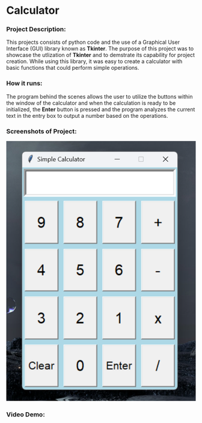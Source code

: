 # Calculator

### Project Description:
This projects consists of python code and the use of a Graphical User Interface (GUI) library known as __Tkinter__. The purpose of this project was to showcase the utlization of __Tkinter__ and to demstrate its capability for project creation. While using this library, it was easy to create a calculator with basic functions that could perform simple operations.

### How it runs:
The program behind the scenes allows the user to utilize the buttons within the window of the calculator and when the calculation is ready to be initialized, the __Enter__ button is pressed and the program analyzes the current text in the entry box to output a number based on the operations.

### Screenshots of Project:
![Basic Calculator User Interface](Simple_Calculator_Interface.png)

### Video Demo: 
